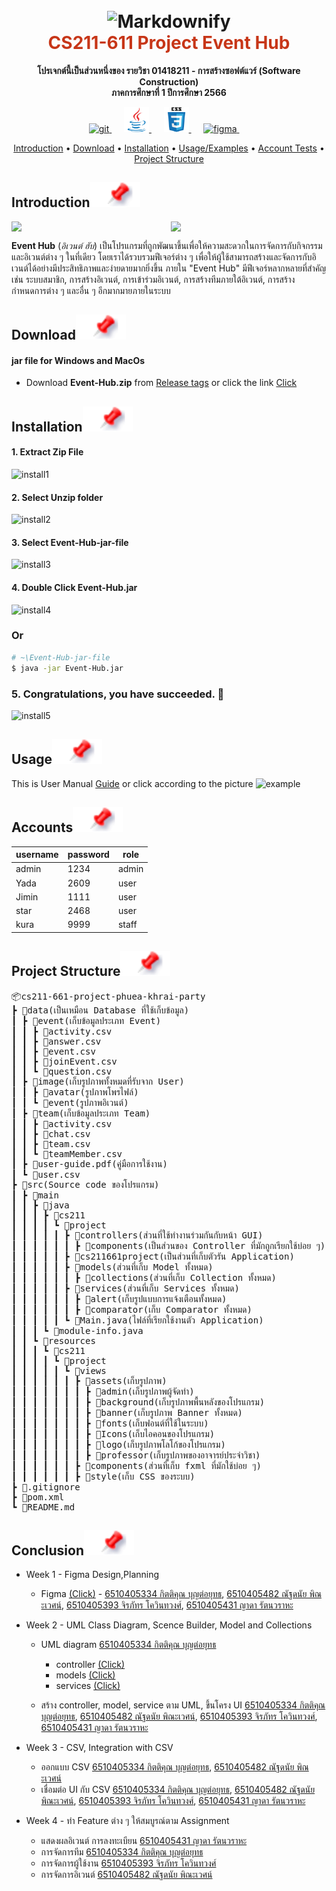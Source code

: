 <h1 align="center">
  <br>
 <img src="https://github.com/prokittikun/issue/assets/76927239/2f59eb0b-d725-4d2f-b325-51c885a22479" alt="Markdownify" width="200">
  <br>
  <span style="color: #C73618;">CS211-611 Project Event Hub</span>
  <br>
</h1>


<p align="center">
    <b>โปรเจกต์นี้เป็นส่วนหนึ่งของ รายวิชา 01418211 - การสร้างซอฟต์แวร์ (Software Construction)</b> <br>
    <b>ภาคการศึกษาที่ 1 ปีการศึกษา 2566</b> <br>
</p>


<p align="center">
<a href="https://git-scm.com/" target="_blank" rel="noreferrer"> <img src="https://www.vectorlogo.zone/logos/git-scm/git-scm-icon.svg" alt="git" width="40" height="40"/> </a>
&nbsp;&nbsp;&nbsp;&nbsp;
<a href="https://www.java.com" target="_blank" rel="noreferrer"> <img src="https://raw.githubusercontent.com/devicons/devicon/master/icons/java/java-original.svg" alt="java" width="40" height="40"/> </a>
&nbsp;&nbsp;&nbsp;&nbsp;
<a href="https://www.w3schools.com/css/" target="_blank" rel="noreferrer"> <img src="https://raw.githubusercontent.com/devicons/devicon/master/icons/css3/css3-original-wordmark.svg" alt="css3" width="40" height="40"/> </a>
&nbsp;&nbsp;&nbsp;&nbsp;
<a href="https://www.figma.com/" target="_blank" rel="noreferrer"> <img src="https://www.vectorlogo.zone/logos/figma/figma-icon.svg" alt="figma" width="40" height="40"/> </a> 
&nbsp;&nbsp;&nbsp;&nbsp;
</p>

<p align="center">
  <a href="#introduction">Introduction</a> •
  <a href="#download">Download</a> •
  <a href="#installation">Installation</a> •
  <a href="#usage">Usage/Examples</a> •
  <a href="#accounts">Account Tests</a> •
  <a href="#project-structure">Project Structure</a>
</p>

## Introduction[![](https://raw.githubusercontent.com/aregtech/areg-sdk/master/docs/img/pin.svg)](#introduction)

<div style="display: flex; gap: 5px; margin-bottom: 10px; align-items: center; justify-content: center;" align="center">
<img src="https://github.com/prokittikun/issue/assets/76927239/83e78f1e-19c9-44b0-b589-a5ae4620b21a" width="350">
<img src="https://github.com/prokittikun/issue/assets/76927239/e10b3351-029a-47f0-9828-a68ce41647d1" width="350">
</div>

**Event Hub** (*อิเวนต์ ฮับ*) เป็นโปรแกรมที่ถูกพัฒนาขึ้นเพื่อให้ความสะดวกในการจัดการกับกิจกรรมและอิเวนต์ต่าง ๆ ในที่เดียว โดยเราได้รวบรวมฟีเจอร์ต่าง ๆ เพื่อให้ผู้ใช้สามารถสร้างและจัดการกับอิเวนต์ได้อย่างมีประสิทธิภาพและง่ายดายมากยิ่งขึ้น ภายใน "Event Hub" มีฟีเจอร์หลากหลายที่สำคัญ เช่น ระบบสมาชิก, การสร้างอิเวนต์, การเข้าร่วมอิเวนต์, การสร้างทีมภายใต้อิเวนต์, การสร้างกำหนดการต่าง ๆ และอื่น ๆ อีกมากมายภายในระบบ



## Download[![](https://raw.githubusercontent.com/aregtech/areg-sdk/master/docs/img/pin.svg)](#introduction)
#### jar file for Windows and MacOs
- Download <b>Event-Hub.zip</b> from [Release tags](https://github.com/CS211-661/cs211-661-project-phuea-khrai-party/tags) or click the link [Click](https://github.com/CS211-661/cs211-661-project-phuea-khrai-party/archive/refs/tags/3.0.0.zip)

## Installation[![](https://raw.githubusercontent.com/aregtech/areg-sdk/master/docs/img/pin.svg)](#introduction)
#### 1. Extract Zip File
![install1](https://github.com/prokittikun/issue/assets/76927239/1e8498e7-2eb3-4163-9db7-b3515069d36c)

#### 2. Select Unzip folder
![install2](https://github.com/prokittikun/issue/assets/76927239/fb603a3c-cba3-46b9-85e6-3df31043da8e)

#### 3. Select Event-Hub-jar-file
![install3](https://github.com/prokittikun/issue/assets/76927239/7e900e7e-c303-4740-8920-743473cf3b56)

#### 4. Double Click Event-Hub.jar
![install4](https://github.com/prokittikun/issue/assets/76927239/212188d3-428a-4c49-85bf-0b710c6862c5)
### Or
```bash
# ~\Event-Hub-jar-file
$ java -jar Event-Hub.jar
```
### 5. Congratulations, you have succeeded. 🎉
![install5](https://github.com/prokittikun/issue/assets/76927239/791f7ad0-b4a4-4edd-aba0-a91e5b53e29a)

## Usage[![](https://raw.githubusercontent.com/aregtech/areg-sdk/master/docs/img/pin.svg)](#introduction)

This is User Manual [Guide](https://github.com/CS211-661/cs211-661-project-phuea-khrai-party/blob/develop/data/user-guide.pdf) or click according to the picture
![example](https://github.com/prokittikun/issue/assets/76927239/7d495146-e1bb-4dfb-9322-c8bfafeccf29)


## Accounts[![](https://raw.githubusercontent.com/aregtech/areg-sdk/master/docs/img/pin.svg)](#introduction)

| username                  | password | role  |
|--------------------------|-------|-------|
| admin | 1234 | admin |
| Yada       | 2609 | user  |
| Jimin  | 1111      | user  |
| star     | 2468 | user |
| kura  |9999| staff |

## Project Structure[![](https://raw.githubusercontent.com/aregtech/areg-sdk/master/docs/img/pin.svg)](#introduction)
<pre>
📦cs211-661-project-phuea-khrai-party
┣ 📂data(เป็นเหมือน Database ที่ใช้เก็บข้อมูล)
┃ ┣ 📂event(เก็บข้อมูลประเภท Event)
┃ ┃ ┣ 📜activity.csv
┃ ┃ ┣ 📜answer.csv
┃ ┃ ┣ 📜event.csv
┃ ┃ ┣ 📜joinEvent.csv
┃ ┃ ┗ 📜question.csv
┃ ┣ 📂image(เก็บรูปภาพทั้งหมดที่รับจาก User)
┃ ┃ ┣ 📂avatar(รูปภาพโพรไฟล์)
┃ ┃ ┗ 📂event(รูปภาพอิเวนต์)
┃ ┣ 📂team(เก็บข้อมูลประเภท Team)
┃ ┃ ┣ 📜activity.csv
┃ ┃ ┣ 📜chat.csv
┃ ┃ ┣ 📜team.csv
┃ ┃ ┗ 📜teamMember.csv
┃ ┣ 📜user-guide.pdf(คู่มือการใช้งาน)
┃ ┗ 📜user.csv
┣ 📂src(Source code ของโปรแกรม)
┃ ┣ 📂main
┃ ┃ ┣ 📂java
┃ ┃ ┃ ┣ 📂cs211
┃ ┃ ┃ ┃ ┗ 📂project
┃ ┃ ┃ ┃ ┃ ┣ 📂controllers(ส่วนที่ใช้ทำงานร่วมกันกับหน้า GUI)
┃ ┃ ┃ ┃ ┃ ┃ ┣ 📂components(เป็นส่วนของ Controller ที่มักถูกเรียกใช้บ่อย ๆ)
┃ ┃ ┃ ┃ ┃ ┣ 📂cs211661project(เป็นส่วนที่เก็บตัวรัน Application)
┃ ┃ ┃ ┃ ┃ ┣ 📂models(ส่วนที่เก็บ Model ทั้งหมด)
┃ ┃ ┃ ┃ ┃ ┃ ┣ 📂collections(ส่วนที่เก็บ Collection ทั้งหมด)
┃ ┃ ┃ ┃ ┃ ┣ 📂services(ส่วนที่เก็บ Services ทั้งหมด)
┃ ┃ ┃ ┃ ┃ ┃ ┣ 📂alert(เก็บรูปแบบการแจ้งเตือนทั้งหมด)
┃ ┃ ┃ ┃ ┃ ┃ ┣ 📂comparator(เก็บ Comparator ทั้งหมด)
┃ ┃ ┃ ┃ ┃ ┗ 📜Main.java(ไฟล์ที่เรียกใช้งานตัว Application)
┃ ┃ ┃ ┗ 📜module-info.java
┃ ┃ ┗ 📂resources
┃ ┃ ┃ ┗ 📂cs211
┃ ┃ ┃ ┃ ┗ 📂project
┃ ┃ ┃ ┃ ┃ ┗ 📂views
┃ ┃ ┃ ┃ ┃ ┃ ┣ 📂assets(เก็บรูปภาพ)
┃ ┃ ┃ ┃ ┃ ┃ ┃ ┣ 📂admin(เก็บรูปภาพผู้จัดทำ)
┃ ┃ ┃ ┃ ┃ ┃ ┃ ┣ 📂background(เก็บรูปภาพพื้นหลังของโปรแกรม)
┃ ┃ ┃ ┃ ┃ ┃ ┃ ┣ 📂banner(เก็บรูปภาพ Banner ทั้งหมด)
┃ ┃ ┃ ┃ ┃ ┃ ┃ ┣ 📂fonts(เก็บฟอนต์ที่ใช้ในระบบ)
┃ ┃ ┃ ┃ ┃ ┃ ┃ ┣ 📂Icons(เก็บไอคอนของโปรแกรม)
┃ ┃ ┃ ┃ ┃ ┃ ┃ ┣ 📂logo(เก็บรูปภาพโลโก้ของโปรแกรม)
┃ ┃ ┃ ┃ ┃ ┃ ┃ ┣ 📂professor(เก็บรูปภาพของอาจารย์ประจำวิชา)
┃ ┃ ┃ ┃ ┃ ┃ ┣ 📂components(ส่วนที่เก็บ fxml ที่มักใช้บ่อย ๆ)
┃ ┃ ┃ ┃ ┃ ┃ ┣ 📂style(เก็บ CSS ของระบบ)
┣ 📜.gitignore
┣ 📜pom.xml
┗ 📜README.md
</pre>

## Conclusion[![](https://raw.githubusercontent.com/aregtech/areg-sdk/master/docs/img/pin.svg)](#introduction)

* Week 1 - Figma Design,Planning
    * Figma  [(Click)](https://www.figma.com/file/dbblYMWKIM9eNKPoFPo6Cf/Event-Management-System---Java?type=design&node-id=1%3A9&mode=design&t=s6iWfBkc7YrVPZoj-1) - [6510405334 กิตติคุณ บุญต่อยุทธ](https://github.com/prokittikun), [6510405482 ณัฐดนัย พิณะเวศน์](https://github.com/jgogo01), [6510405393 จิรภัทร โควินทวงศ์](https://github.com/jk24jirapat), [6510405431 ญาดา รัตนวราหะ](https://github.com/thankkue)
* Week 2 - UML Class Diagram, Scence Builder, Model and Collections
  * UML diagram [6510405334 กิตติคุณ บุญต่อยุทธ](https://github.com/prokittikun)
    * controller [(Click)](https://github.com/prokittikun/issue/assets/76927239/2665d630-2c86-4425-81c2-5d41ee66c856)
    * models [(Click)](https://github.com/prokittikun/issue/assets/76927239/7920f416-e4de-4806-b134-8bb33997140f)
    * services [(Click)](https://github.com/prokittikun/issue/assets/76927239/a11cb8f8-43fc-4a6b-bd4f-190352d1608a)
    
  * สร้าง controller, model, service ตาม UML, ขึ้นโครง UI [6510405334 กิตติคุณ บุญต่อยุทธ](https://github.com/prokittikun), [6510405482 ณัฐดนัย พิณะเวศน์](https://github.com/jgogo01), [6510405393 จิรภัทร โควินทวงศ์](https://github.com/jk24jirapat), [6510405431 ญาดา รัตนวราหะ](https://github.com/thankkue)
* Week 3 - CSV, Integration with CSV
	* ออกแบบ CSV [6510405334 กิตติคุณ บุญต่อยุทธ](https://github.com/prokittikun), [6510405482 ณัฐดนัย พิณะเวศน์](https://github.com/jgogo01)
	* เชื่อมต่อ UI กับ CSV [6510405334 กิตติคุณ บุญต่อยุทธ](https://github.com/prokittikun), [6510405482 ณัฐดนัย พิณะเวศน์](https://github.com/jgogo01), [6510405393 จิรภัทร โควินทวงศ์](https://github.com/jk24jirapat), [6510405431 ญาดา รัตนวราหะ](https://github.com/thankkue)
    
* Week 4 - ทำ Feature ต่าง ๆ ให้สมบูรณ์ตาม Assignment 
	* แสดงผลอิเวนต์ การลงทะเบียน [6510405431 ญาดา รัตนวราหะ](https://github.com/thankkue)
	* การจัดการทีม [6510405334 กิตติคุณ บุญต่อยุทธ](https://github.com/prokittikun)
	* การจัดการผู้ใช้งาน [6510405393 จิรภัทร โควินทวงศ์](https://github.com/jk24jirapat)
	* การจัดการอิเวนต์ [6510405482 ณัฐดนัย พิณะเวศน์](https://github.com/jgogo01)